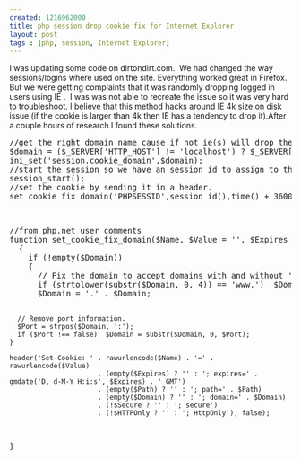 ```yaml
--- 
created: 1216962000
title: php session drop cookie fix for Internet Explorer
layout: post
tags : [php, session, Internet Explorer]
---
```

<p>I was updating some code on dirtondirt.com.&nbsp; We had changed the way sessions/logins where used on the site. Everything worked great in Firefox.&nbsp; But we were getting complaints that it was randomly dropping logged in users using IE .&nbsp; I was was not able to recreate the issue so it was very hard to troubleshoot.  I believe that this method hacks around IE 4k size on disk issue (if the cookie is larger than 4k then IE has a tendency to drop it).After a couple hours of research I found these solutions.</p>
<pre class="brush: php">
//get the right domain name cause if not ie(s) will drop the dam cookies, also check if we are on localhost, credit php.net user comments
$domain = ($_SERVER['HTTP_HOST'] != 'localhost') ? $_SERVER['HTTP_HOST'] : false;
ini_set('session.cookie_domain',$domain);
//start the session so we have an session id to assign to the cookie
session_start();
//set the cookie by sending it in a header.  
set_cookie_fix_domain('PHPSESSID',session_id(),time() + 3600,'/',$domain);
</pre>
<p>&nbsp;</p>
<pre class="brush: php">
//from php.net user comments  
function set_cookie_fix_domain($Name, $Value = '', $Expires = 0, $Path = '', $Domain = '', $Secure = false, $HTTPOnly = false)
  {
    if (!empty($Domain))
    {
      // Fix the domain to accept domains with and without 'www.'.
      if (strtolower(substr($Domain, 0, 4)) == 'www.')  $Domain = substr($Domain, 4);
      $Domain = '.' . $Domain;

      // Remove port information.
      $Port = strpos($Domain, ':');
      if ($Port !== false)  $Domain = substr($Domain, 0, $Port);
    }

    header('Set-Cookie: ' . rawurlencode($Name) . '=' . rawurlencode($Value)
                          . (empty($Expires) ? '' : '; expires=' . gmdate('D, d-M-Y H:i:s', $Expires) . ' GMT')
                          . (empty($Path) ? '' : '; path=' . $Path)
                          . (empty($Domain) ? '' : '; domain=' . $Domain)
                          . (!$Secure ? '' : '; secure')
                          . (!$HTTPOnly ? '' : '; HttpOnly'), false);
  }
</pre>

